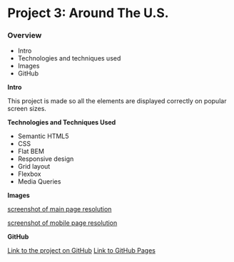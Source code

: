 # Project 3: Around The U.S.

### Overview

- Intro
- Technologies and techniques used
- Images
- GitHub

**Intro**

This project is made so all the elements are displayed correctly on popular screen sizes.

**Technologies and Techniques Used**

- Semantic HTML5
- CSS
- Flat BEM
- Responsive design
- Grid layout
- Flexbox
- Media Queries

**Images**

[screenshot of main page resolution](./images/demo/main-page-view.png)

[screenshot of mobile page resolution](./images/demo/mobile-page-view.png)

**GitHub**

[Link to the project on GitHub](https://github.com/kirstpetty/se_project_aroundtheus)
[Link to GitHub Pages](https://kirstpetty.github.io/se_project_aroundtheus/)

